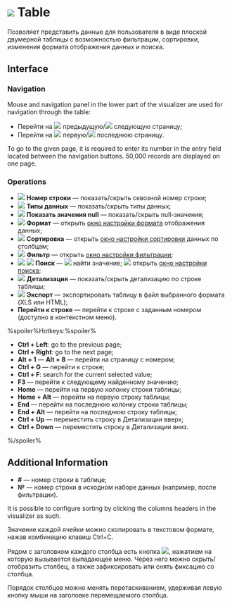 # ![](../../images/icons/view_types/browse_default.svg) Table

Позволяет представить данные для пользователя в виде плоской двумерной таблицы с возможностью фильтрации, сортировки, изменения формата отображения данных и поиска.

## Interface

### Navigation

Mouse and navigation panel in the lower part of the visualizer are used for navigation through the table:

* Перейти на ![](../../images/icons/toolbar-controls/prev_default.svg) предыдущую/![](../../images/icons/toolbar-controls/next_default.svg) следующую страницу;
* Перейти на ![](../../images/icons/toolbar-controls/first_default.svg) первую/![](../../images/icons/toolbar-controls/last_default.svg) последнюю страницу.

To go to the given page, it is required to enter its number in the entry field located between the navigation buttons.
50,000 records are displayed on one page.

### Operations

* ![](../../images/icons/toolbar-controls/grid-row-no_default.svg) **Номер строки** — показать/скрыть сквозной номер строки;
* ![](../../images/icons/toolbar-controls/show-data-type_default.svg) **Типы данных** — показать/скрыть типы данных;
* ![](../../images/icons/toolbar-controls/null-count_default.svg) **Показать значения null** — показать/скрыть null-значения;
* ![](../../images/icons/toolbar-controls/format_default.svg) **Формат** — открыть [окно настройки формата](./format.md) отображения данных;
* ![](../../images/icons/toolbar-controls/sort-asc_default.svg) **Сортировка** — открыть [окно настройки сортировки](./sorting.md) данных по столбцам;
* ![](../../images/icons/toolbar-controls/filter_default.svg) **Фильтр** — открыть [окно настройки фильтрации](./filter.md);
* ![](../../images/icons/toolbar-controls/zoom_default.svg) ![](../../images/icons/toolbar-controls/down_default.svg) **Поиск** — ![](../../images/icons/toolbar-controls/zoom_default.svg) найти значение; ![](../../images/icons/toolbar-controls/down_default.svg) открыть [окно настройки поиска](./search.md);
* ![](../../images/icons/toolbar-controls/toggle-left-panel_default.svg) **Детализация** — показать/скрыть детализацию по строке таблицы;
* ![](../../images/icons/toolbar-controls/export_default.svg) **Экспорт** — экспортировать таблицу в файл выбранного формата (XLS или HTML);
* **Перейти к строке** — перейти к строке с заданным номером (доступно в контекстном меню).

%spoiler%Hotkeys:%spoiler%

* **Ctrl + Left**: go to the previous page;
* **Ctrl + Right**: go to the next page;
* **Alt + 1** — **Alt + 8** — перейти на страницу с номером;
* **Ctrl + G** — перейти к строке;
* **Ctrl + F**: search for the current selected value;
* **F3** — перейти к следующему найденному значению;
* **Home** — перейти на первую колонку строки таблицы;
* **Home + Alt** — перейти на первую строку таблицы;
* **End** — перейти на последнюю колонку строки таблицы;
* **End + Alt** — перейти на последнюю строку таблицы;
* **Ctrl + Up** — переместить строку в Детализации вверх;
* **Ctrl + Down** — переместить строку в Детализации вниз.

%/spoiler%

## Additional Information

* **#** — номер строки в таблице;
* **№** — номер строки в исходном наборе данных (например, после фильтрации).

It is possible to configure sorting by clicking the columns headers in the visualizer as such.

Значение каждой ячейки можно скопировать в текстовом формате, нажав комбинацию клавиш Ctrl+C.

Рядом с заголовком каждого столбца есть кнопка ![](../../images/icons/toolbar-controls/down_default.svg), нажатием на которую вызывается выпадающее меню. Через него можно скрыть/отобразить столбец, а также зафиксировать или снять фиксацию со столбца.

Порядок столбцов можно менять перетаскиванием, удерживая левую кнопку мыши на заголовке перемещаемого столбца.
